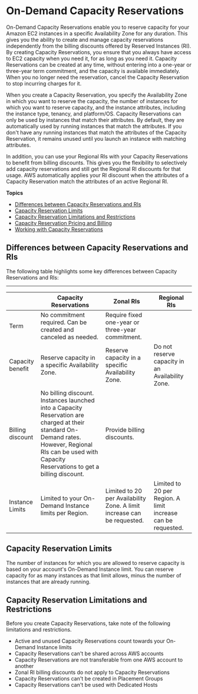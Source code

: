 # On\-Demand Capacity Reservations<a name="ec2-capacity-reservations"></a>

On\-Demand Capacity Reservations enable you to reserve capacity for your Amazon EC2 instances in a specific Availability Zone for any duration\. This gives you the ability to create and manage capacity reservations independently from the billing discounts offered by Reserved Instances \(RI\)\. By creating Capacity Reservations, you ensure that you always have access to EC2 capacity when you need it, for as long as you need it\. Capacity Reservations can be created at any time, without entering into a one\-year or three\-year term commitment, and the capacity is available immediately\. When you no longer need the reservation, cancel the Capacity Reservation to stop incurring charges for it\.

When you create a Capacity Reservation, you specify the Availability Zone in which you want to reserve the capacity, the number of instances for which you want to reserve capacity, and the instance attributes, including the instance type, tenancy, and platform/OS\. Capacity Reservations can only be used by instances that match their attributes\. By default, they are automatically used by running instances that match the attributes\. If you don't have any running instances that match the attributes of the Capacity Reservation, it remains unused until you launch an instance with matching attributes\.

In addition, you can use your Regional RIs with your Capacity Reservations to benefit from billing discounts\. This gives you the flexibility to selectively add capacity reservations and still get the Regional RI discounts for that usage\. AWS automatically applies your RI discount when the attributes of a Capacity Reservation match the attributes of an active Regional RI\.

**Topics**
+ [Differences between Capacity Reservations and RIs](#capacity-reservations-differences)
+ [Capacity Reservation Limits](#capacity-reservations-limits)
+ [Capacity Reservation Limitations and Restrictions](#capacity-reservations-limitations)
+ [Capacity Reservation Pricing and Billing](capacity-reservations-pricing-biling.md)
+ [Working with Capacity Reservations](capacity-reservations-using.md)

## Differences between Capacity Reservations and RIs<a name="capacity-reservations-differences"></a>

The following table highlights some key differences between Capacity Reservations and RIs:


****  

|  | Capacity Reservations | Zonal RIs | Regional RIs | 
| --- | --- | --- | --- | 
| Term | No commitment required\. Can be created and canceled as needed\. | Require fixed one\-year or three\-year commitment\. | 
| Capacity benefit | Reserve capacity in a specific Availability Zone\. | Reserve capacity in a specific Availability Zone\. | Do not reserve capacity in an Availability Zone\. | 
| Billing discount | No billing discount\. Instances launched into a Capacity Reservation are charged at their standard On\-Demand rates\. However, Regional RIs can be used with Capacity Reservations to get a billing discount\. | Provide billing discounts\. | 
| Instance Limits | Limited to your On\-Demand Instance limits per Region\. | Limited to 20 per Availability Zone\. A limit increase can be requested\. | Limited to 20 per Region\. A limit increase can be requested\. | 

## Capacity Reservation Limits<a name="capacity-reservations-limits"></a>

The number of instances for which you are allowed to reserve capacity is based on your account's On\-Demand Instance limit\. You can reserve capacity for as many instances as that limit allows, minus the number of instances that are already running\.

## Capacity Reservation Limitations and Restrictions<a name="capacity-reservations-limitations"></a>

Before you create Capacity Reservations, take note of the following limitations and restrictions\.
+ Active and unused Capacity Reservations count towards your On\-Demand Instance limits
+ Capacity Reservations can't be shared across AWS accounts
+ Capacity Reservations are not transferable from one AWS account to another
+ Zonal RI billing discounts do not apply to Capacity Reservations
+ Capacity Reservations can't be created in Placement Groups
+ Capacity Reservations can't be used with Dedicated Hosts